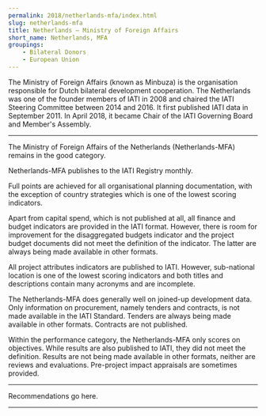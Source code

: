 ```yaml
---
permalink: 2018/netherlands-mfa/index.html
slug: netherlands-mfa
title: Netherlands – Ministry of Foreign Affairs 
short_name: Netherlands, MFA
groupings:
    - Bilateral Donors
    - European Union
---
```


The Ministry of Foreign Affairs (known as Minbuza) is the organisation responsible for Dutch bilateral development cooperation. The Netherlands was one of the founder members of IATI in 2008 and chaired the IATI Steering Committee between 2014 and 2016. It first published IATI data in September 2011. In April 2018, it became Chair of the IATI Governing Board and Member's Assembly.

---

The Ministry of Foreign Affairs of the Netherlands (Netherlands-MFA) remains in the good category. 
 
Netherlands-MFA publishes to the IATI Registry monthly.

Full points are achieved for all organisational planning documentation, with the exception of country strategies which is one of the lowest scoring indicators. 

Apart from capital spend, which is not published at all, all finance and budget indicators are provided in the IATI format. However, there is room for improvement for the disaggregated budgets indicator and the project budget documents did not meet the definition of the indicator. The latter are always being made available in other formats. 

All project attributes indicators are published to IATI. However, sub-national location is one of the lowest scoring indicators and both titles and descriptions contain many acronyms and are incomplete.  

The Netherlands-MFA does generally well on joined-up development data. Only information on procurement, namely tenders and contracts, is not made available in the IATI Standard. Tenders are always being made available in other formats. Contracts are not published. 

Within the performance category, the Netherlands-MFA only scores on objectives. While results are also published to IATI, they did not meet the definition. Results are not being made available in other formats, neither are reviews and evaluations. Pre-project impact appraisals are sometimes provided. 

---

Recommendations go here.

---
